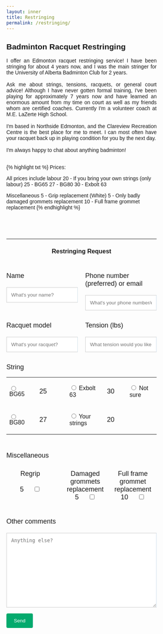 ```yaml
---
layout: inner
title: Restringing
permalink: /restringing/
---
```


## Badminton Racquet Restringing

<p align=justify>
I offer an Edmonton racquet restringing service! I have been stringing for about 4 years now, and I was the main stringer for the University of Alberta Badminton Club for 2 years. <br>
<br>
Ask me about strings, tensions, racquets, or general court advice! Although I have never gotten formal training, I've been playing for approximately 7 years now and have learned an enormous amount from my time on court as well as my friends whom are certified coaches. Currently I'm a volunteer coach at M.E. LaZerte High School. <br>
<br>
I'm based in Northside Edmonton, and the Clareview Recreation Centre is the best place for me to meet. I can most often have your racquet back up in playing condition for you by the next day. <br>
<br>
I'm always happy to chat about anything badminton! <br>
<br>
</p>

{% highlight txt %}
Prices:

All prices include labour
20 - If you bring your own strings (only labour)
25 - BG65
27 - BG80
30 - Exbolt 63

Miscellaneous
5  - Grip replacement (White)
5  - Only badly damaged grommets replacement
10 - Full frame grommet replacement
{% endhighlight %}

<!-- <!DOCTYPE html> -->
<html>
<style>
body {font-family: Arial, Helvetica, sans-serif;}
* {box-sizing: border-box;}
input[type=text], select, textarea {
  width: 100%;
  padding: 12px;
  border: 1px solid #ccc;
  <!-- border-left: solid 1px #cedfea;
  border-right: solid 1px #cedfea; -->
  border-radius: 4px;
  box-sizing: border-box;
  margin-top: 6px;
  margin-bottom: 16px;
  resize: vertical;
}
input[type=submit] {
  background-color: #04AA6D;
  color: white;
  padding: 12px 20px;
  border: none;
  border-radius: 4px;
  cursor: pointer;
  <!-- border-left: solid 1px #cedfea;
  border-right: solid 1px #cedfea; -->
}
input[type=submit]:hover {
  background-color: #45a049;
  <!-- border-left: solid 1px #cedfea;
  border-right: solid 1px #cedfea; -->
}
.container {
  border-radius: 5px;
  background-color: #ffffff;
  <!-- border-left: solid 1px #cedfea;
  border-right: solid 1px #cedfea; -->
  padding: 20px;
}
.flex-container {
  display: flex;
}
.flex-child {
  flex: 1;
}  
.flex-child10 {
  flex: 10%;
}  
.flex-child15 {
  flex: 15%;
} 
.flex-child20 {
  flex: 20%;
}  
.flex-child30 {
  flex: 30%;
}  
.flex-child60 {
  flex: 60%;
} 
.flex-child:first-child {
  margin-right: 20px;
} 
</style>

<body>

<br>
<br>
<br>
<hr>

<center> <h3> Restringing Request </h3> </center>

<br>

<!-- <div class="container"> -->
  <form
  action="https://formspree.io/f/mzbogkkl"
  method="POST"
  >

  <div class="flex-container">

  <div class="flex-child">
    <p> <font size="4"> Name </font> </p>
    <input type="text" id="name" name="Name" placeholder="What's your name?" required>
  </div>
  
  <div class="flex-child">
    <p> <font size="4"> Phone number (preferred) or email </font> </p>
    <input type="text" id="contact" name="Contact" placeholder="What's your phone number/email?" required>
  </div>
  
  </div>




  <div class="flex-container">

  <div class="flex-child">
    <p> <font size="4"> Racquet model </font> </p>
    <input type="text" id="racquet" name="Racquet" placeholder="What's your racquet?">
  </div>
  
  <div class="flex-child">
    <p> <font size="4"> Tension (lbs) </font> </p>
    <input type="text" id="Tension" name="Tension" placeholder="What tension would you like?">
  </div>
  
  </div>

  <p> <font size="4"> String </font></p>
  <!-- Table to put string options in -->
  <table style="width:100%">
      <colgroup>
       <col span="1" style="width: 20%;">
       <col span="1" style="width: 20%;">
       <col span="1" style="width: 25%;">
       <col span="1" style="width: 15%;">
       <col span="1" style="width: 20%;">
    </colgroup>
    <!-- <tr>
      <th><p> <font size="4"> String </font></p></th>
      <th>&nbsp;</th>
      <th>&nbsp;</th>
      <th>&nbsp;</th>
      <th>&nbsp;</th>
    </tr> -->
    <tr>
      <td><p> <input type="radio" id="BG65" name="String" value="BG65">
        <label for="BG65">BG65</label> </p></td>
      <td><p> <font size="4"> 25 </font></p></td>
      <td><p> <input type="radio" id="Exbolt 63" name="String" value="Exbolt 63">
        <label for="Exbolt 63">Exbolt 63</label> </p></td>
      <td><p> <font size="4"> 30 </font></p></td>
      <td><p> <input type="radio" id="Not sure" name="String" value="Not sure">
        <label for="Not sure">Not sure</label> </p></td>
    </tr>
    <tr>
      <td><p> <input type="radio" id="BG80" name="String" value="BG80">
        <label for="BG80">BG80</label> </p></td>
      <td><p> <font size="4"> 27 </font></p></td>
      <td><p> <input type="radio" id="Your strings" name="String" value="Your strings">
        <label for="Your strings">Your strings</label> </p></td>
      <td><p> <font size="4"> 20 </font></p></td>
      <td> &nbsp; </td>
    </tr>
  </table>

  <br>

  <p> <font size="4"> Miscellaneous </font></p>

  <div class="flex-container">

  <div class="flex-child">
    <center>
    <p> <font size="4"> Regrip <br><br> 5 &nbsp;&nbsp;&nbsp; </font>
    <input type="checkbox" name="Regrip" placeholder="Would you like your grip changed?" id="regrip"> </p>
    </center>
  </div>
  
  <div class="flex-child">
    <center>
    <p> <font size="4"> Damaged grommets replacement <br> 5 &nbsp;&nbsp;&nbsp; </font>
    <input type="checkbox" name="Damaged Grommets" placeholder="Would you like your grommets replaced?" id="damagedgrommets"> </p>
    </center>
  </div>

  <div class="flex-child">
    <center>
    <p> <font size="4"> Full frame grommet replacement <br> 10 &nbsp;&nbsp;&nbsp; </font>
    <input type="checkbox" name="All Grommets" placeholder="Would you like your grommets replaced?" id="allgrommets"> </p>
    </center>
  </div>
  
  </div>

  <br>

  <!-- <label for="comments">Other comments</label> -->
  <p> <font size="4"> Other comments </font> </p>
  <textarea id="comments" name="Comments" placeholder="Anything else?" style="height:200px"></textarea>

  <br>

  <span class="darkmode-ignore">
    <input type="submit" value="Send">
  </span>
  </form>
<!-- </div> -->

</body>
</html>